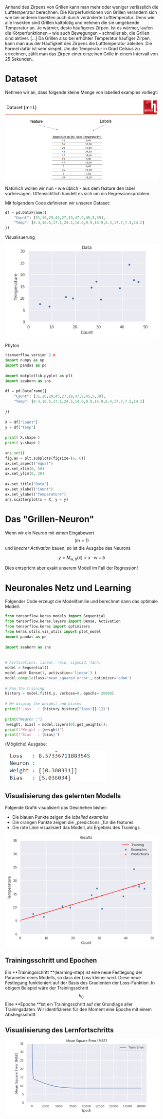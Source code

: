 Anhand des Zirpens von Grillen kann man mehr oder weniger verlässlich die Lufttemperatur berechnen. Die Körperfunktionen von Grillen verändern sich wie bei anderen Insekten auch durch veränderte Lufttemperatur. Denn wie alle Insekten sind Grillen kaltblütig und nehmen die sie umgebende Temperatur an. Je wärmer, desto häufigeres Zirpen. Ist es wärmer, laufen die Körperfunktionen – wie auch Bewegungen – schneller ab, die Grillen sind aktiver. \[…] Da Grillen also bei erhöhter Temperatur häufiger Zirpen, kann man aus der Häufigkeit des Zirpens die Lufttemperatur ableiten. Die Formel dafür ist sehr simpel. Um die Temperatur in Grad Celsius zu errechnen, zählt man das Zirpen einer einzelnen Grille in einem Intervall von 25 Sekunden.



# Dataset

Nehmen wir an, dass folgende kleine Menge von labelled examples vorliegt: 

![](<../.gitbook/assets/image (117).png>)

Natürlich wollen wir nun - wie üblich - aus dem feature den label vorhersagen. Offensichtlich handelt es sich um ein Regressionsproblem. 

Mit folgendem Code definieren wir unseren Dataset:

```python
df = pd.DataFrame({
    "Count": [31,16,29,43,27,19,47,9,45,5,39],
    "Temp": [9.4,10.5,17.1,24.3,14.6,9.9,16.9,6.4,17.7,7.5,14.2]   
})
```



Visualisuerung

![image-20211213120259149](grillen.assets/image-20211213120259149.png)



Phyton

```python
%tensorflow_version 2.x
import numpy as np
import pandas as pd

import matplotlib.pyplot as plt
import seaborn as sns

df = pd.DataFrame({
    "Count": [31,16,29,43,27,19,47,9,45,5,39],
    "Temp": [9.4,10.5,17.1,24.3,14.6,9.9,16.9,6.4,17.7,7.5,14.2]
    
})

X = df["Count"]
y = df["Temp"]

print( X.shape )
print( y.shape )

sns.set()
fig,ax = plt.subplots(figsize=(6, 6))
ax.set_aspect("equal")
ax.set_xlim(0, 50)
ax.set_ylim(0, 30)

ax.set_title("Data")
ax.set_xlabel("Count")
ax.set_ylabel("Temperature")
sns.scatterplot(x = X, y = y)
```



# Das "Grillen-Neuron"

Wenn wir ein Neuron mit *einem* Eingabewert $$(m=1)$$ und *linearer Activation* bauen, so ist die Ausgabe des Neurons

$$
y = M_{w,b}(x) = x \cdot w +b
$$

Dies entspricht aber exakt unserem Modell im Fall der Regression!





# Neuronales Netz und Learning

Folgender Code erzeugt die Modellfamilie und berechnet dann das optimale Modell:

```python
from tensorflow.keras.models import Sequential
from tensorflow.keras.layers import Dense, Activation
from tensorflow.keras import optimizers
from keras.utils.vis_utils import plot_model
import pandas as pd

import seaborn as sns


# Acvtivations: linear, relu, sigmoid, tanh, 
model = Sequential()
model.add( Dense(1, activation='linear') )
model.compile(loss='mean_squared_error', optimizer='adam')

# Run the training
history = model.fit(X,y, verbose=0, epochs= 20000)

# We display the weighst and biases
print(f'Loss   : {history.history["loss"][-1]}')

print("Neuron :")
[weight, bias] = model.layers[0].get_weights();
print(f'Weight : {weight}')
print(f'Bias   : {bias}')
```

(Mögliche) Ausgabe: 

![image-20211213120941774](grillen.assets/image-20211213120941774.png)



##  Visualisierung des gelernten Modells

Folgende Grafik visualisiert das Geschehen bisher:

* Die blauen Punkte zeigen die _labelled examples_
* Die orangen Punkte zeigen die _predictions _für die features
* Die rote Linie visualisiert das Modell, als Ergebnis des Trainings 

![image-20211213121545814](grillen.assets/image-20211213121545814.png)











## Trainingsschritt und Epochen

Ein **Trainingsschritt **(learning-step) ist eine neue Festlegung der Parameter eines Modells, so dass der Loss kleiner wird. Diese neue Festlegung funktioniert auf der Basis des Gradienten der Loss-Funktion. In obigem Beispiel wäre der Trainingsschritt $$h_0.$$ Eine **Epoche **ist ein Trainingsschritt auf der Grundlage aller Trainingsdaten. Wir identifizieren für den Moment eine Epoche mit einem Abstiegsschritt.





## Visualisierung des Lernfortschritts

![image-20211213122600715](grillen.assets/image-20211213122600715.png)







